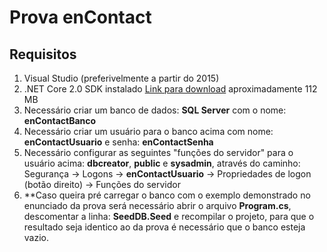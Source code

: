 # Prova enContact

## Requisitos

1. Visual Studio (preferivelmente a partir do 2015)
2. .NET Core 2.0 SDK instalado [Link para download](https://dotnet.microsoft.com/download/dotnet-core/thank-you/sdk-2.0.0-windows-x64-installer) aproximadamente 112 MB
3. Necessário criar um banco de dados: __SQL Server__ com o nome: __enContactBanco__
4. Necessário criar um usuário para o banco acima com nome: __enContactUsuario__ e senha: __enContactSenha__
5. Necessário configurar as seguintes "funções do servidor" para o usuário acima: __dbcreator__, __public__ e __sysadmin__, através do caminho: Segurança -> Logons -> __enContactUsuario__ -> Propriedades de logon (botão direito) -> Funções do servidor
6. **Caso queira pré carregar o banco com o exemplo demonstrado no enunciado da prova será necessário abrir o arquivo __Program.cs__, descomentar a linha: __SeedDB.Seed__ e recompilar o projeto, para que o resultado seja identico ao da prova é necessário que o banco esteja vazio.